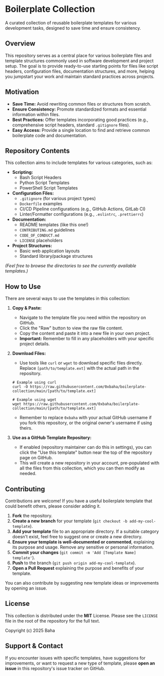 # Boilerplate Collection

A curated collection of reusable boilerplate templates for various development tasks, designed to save time and ensure consistency.

## Overview

This repository serves as a central place for various boilerplate files and template structures commonly used in software development and project setup. The goal is to provide ready-to-use starting points for files like script headers, configuration files, documentation structures, and more, helping you jumpstart your work and maintain standard practices across projects.

## Motivation

-   **Save Time:** Avoid rewriting common files or structures from scratch.
-   **Ensure Consistency:** Promote standardized formats and essential information within files.
-   **Best Practices:** Offer templates incorporating good practices (e.g., comprehensive script headers, standard `.gitignore` files).
-   **Easy Access:** Provide a single location to find and retrieve common boilerplate code and documentation.

## Repository Contents

This collection aims to include templates for various categories, such as:

*   **Scripting:**
    *   Bash Script Headers
    *   Python Script Templates
    *   PowerShell Script Templates
*   **Configuration Files:**
    *   `.gitignore` (for various project types)
    *   `Dockerfile` examples
    *   CI/CD Pipeline configurations (e.g., GitHub Actions, GitLab CI)
    *   Linter/Formatter configurations (e.g., `.eslintrc`, `.prettierrc`)
*   **Documentation:**
    *   README templates (like this one!)
    *   `CONTRIBUTING.md` guidelines
    *   `CODE_OF_CONDUCT.md`
    *   `LICENSE` placeholders
*   **Project Structures:**
    *   Basic web application layouts
    *   Standard library/package structures

*(Feel free to browse the directories to see the currently available templates.)*

## How to Use

There are several ways to use the templates in this collection:

1.  **Copy & Paste:**
    *   Navigate to the template file you need within the repository on GitHub.
    *   Click the "Raw" button to view the raw file content.
    *   Copy the content and paste it into a new file in your own project.
    *   **Important:** Remember to fill in any placeholders with your specific project details.

2.  **Download Files:**
    *   Use tools like `curl` or `wget` to download specific files directly. Replace `[path/to/template.ext]` with the actual path in the repository.
      ```
      # Example using curl
      curl -O https://raw.githubusercontent.com/0xbaha/boilerplate-collection/main/[path/to/template.ext]

      # Example using wget
      wget https://raw.githubusercontent.com/0xbaha/boilerplate-collection/main/[path/to/template.ext]
      ```
    *   Remember to replace `0xbaha` with your actual GitHub username if you fork this repository, or the original owner's username if using theirs.

3.  **Use as a GitHub Template Repository:**
    *   If enabled (repository maintainer can do this in settings), you can click the "Use this template" button near the top of the repository page on GitHub.
    *   This will create a new repository in your account, pre-populated with all the files from this collection, which you can then modify as needed.

## Contributing

Contributions are welcome! If you have a useful boilerplate template that could benefit others, please consider adding it.

1.  **Fork** the repository.
2.  **Create a new branch** for your template (`git checkout -b add-my-cool-template`).
3.  **Add your template** file to an appropriate directory. If a suitable category doesn't exist, feel free to suggest one or create a new directory.
4.  **Ensure your template is well-documented or commented**, explaining its purpose and usage. Remove any sensitive or personal information.
5.  **Commit your changes** (`git commit -m 'Add [Template Name] template'`).
6.  **Push** to the branch (`git push origin add-my-cool-template`).
7.  **Open a Pull Request** explaining the purpose and benefits of your template.

You can also contribute by suggesting new template ideas or improvements by opening an issue.

## License

This collection is distributed under the **MIT** License. Please see the `LICENSE` file in the root of the repository for the full text.

Copyright (c) 2025 Baha

## Support & Contact

If you encounter issues with specific templates, have suggestions for improvements, or want to request a new type of template, please **open an issue** in this repository's issue tracker on GitHub.
